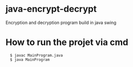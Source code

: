 # java-encrypt-decrypt
Encryption and decryption program build in java swing

# How to run the projet via cmd

      $ javac MainProgram.java
      $ java MainProgram

